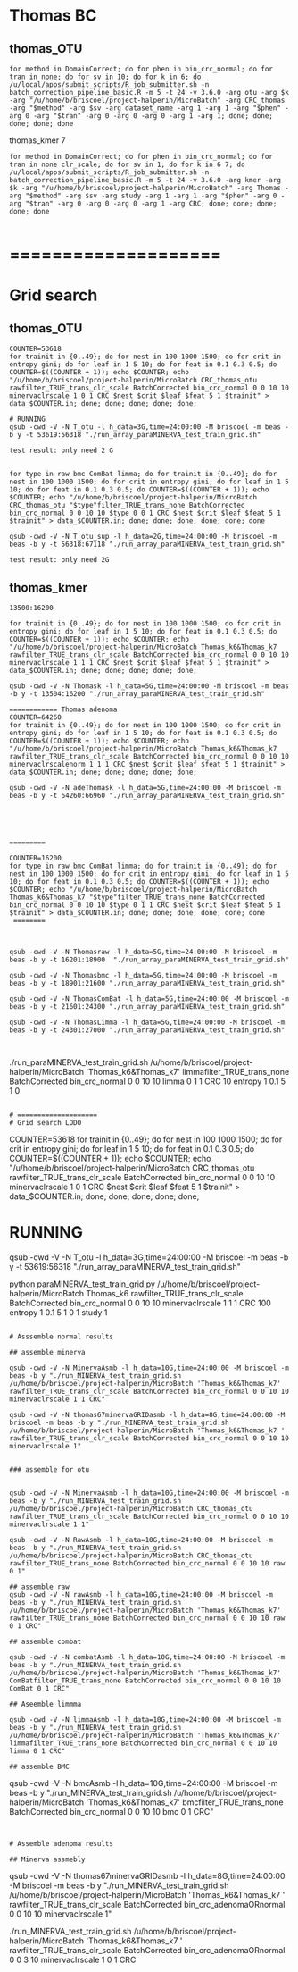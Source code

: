 # Thomas BC

## thomas_OTU
```
for method in DomainCorrect; do for phen in bin_crc_normal; do for tran in none; do for sv in 10; do for k in 6; do /u/local/apps/submit_scripts/R_job_submitter.sh -n batch_correction_pipeline_basic.R -m 5 -t 24 -v 3.6.0 -arg otu -arg $k -arg "/u/home/b/briscoel/project-halperin/MicroBatch" -arg CRC_thomas -arg "$method" -arg $sv -arg dataset_name -arg 1 -arg 1 -arg "$phen" -arg 0 -arg "$tran" -arg 0 -arg 0 -arg 0 -arg 1 -arg 1; done; done; done; done; done
```

thomas_kmer 7

```
for method in DomainCorrect; do for phen in bin_crc_normal; do for tran in none clr_scale; do for sv in 1; do for k in 6 7; do /u/local/apps/submit_scripts/R_job_submitter.sh -n batch_correction_pipeline_basic.R -m 5 -t 24 -v 3.6.0 -arg kmer -arg $k -arg "/u/home/b/briscoel/project-halperin/MicroBatch" -arg Thomas -arg "$method" -arg $sv -arg study -arg 1 -arg 1 -arg "$phen" -arg 0 -arg "$tran" -arg 0 -arg 0 -arg 0 -arg 1 -arg CRC; done; done; done; done; done


```
# ====================
# Grid search 

## thomas_OTU

```
COUNTER=53618
for trainit in {0..49}; do for nest in 100 1000 1500; do for crit in entropy gini; do for leaf in 1 5 10; do for feat in 0.1 0.3 0.5; do COUNTER=$((COUNTER + 1)); echo $COUNTER; echo "/u/home/b/briscoel/project-halperin/MicroBatch CRC_thomas_otu rawfilter_TRUE_trans_clr_scale BatchCorrected bin_crc_normal 0 0 10 10 minervaclrscale 1 0 1 CRC $nest $crit $leaf $feat 5 1 $trainit" > data_$COUNTER.in; done; done; done; done; done;

# RUNNING
qsub -cwd -V -N T_otu -l h_data=3G,time=24:00:00 -M briscoel -m beas -b y -t 53619:56318 "./run_array_paraMINERVA_test_train_grid.sh"

test result: only need 2 G


for type in raw bmc ComBat limma; do for trainit in {0..49}; do for nest in 100 1000 1500; do for crit in entropy gini; do for leaf in 1 5 10; do for feat in 0.1 0.3 0.5; do COUNTER=$((COUNTER + 1)); echo $COUNTER; echo "/u/home/b/briscoel/project-halperin/MicroBatch CRC_thomas_otu "$type"filter_TRUE_trans_none BatchCorrected bin_crc_normal 0 0 10 10 $type 0 0 1 CRC $nest $crit $leaf $feat 5 1 $trainit" > data_$COUNTER.in; done; done; done; done; done; done

qsub -cwd -V -N T_otu_sup -l h_data=2G,time=24:00:00 -M briscoel -m beas -b y -t 56318:67118 "./run_array_paraMINERVA_test_train_grid.sh"

test result: only need 2G
```


## thomas_kmer

```
13500:16200

for trainit in {0..49}; do for nest in 100 1000 1500; do for crit in entropy gini; do for leaf in 1 5 10; do for feat in 0.1 0.3 0.5; do COUNTER=$((COUNTER + 1)); echo $COUNTER; echo "/u/home/b/briscoel/project-halperin/MicroBatch Thomas_k6&Thomas_k7 rawfilter_TRUE_trans_clr_scale BatchCorrected bin_crc_normal 0 0 10 10 minervaclrscale 1 1 1 CRC $nest $crit $leaf $feat 5 1 $trainit" > data_$COUNTER.in; done; done; done; done; done;

qsub -cwd -V -N Thomask -l h_data=5G,time=24:00:00 -M briscoel -m beas -b y -t 13504:16200 "./run_array_paraMINERVA_test_train_grid.sh"

============ Thomas adenoma
COUNTER=64260
for trainit in {0..49}; do for nest in 100 1000 1500; do for crit in entropy gini; do for leaf in 1 5 10; do for feat in 0.1 0.3 0.5; do COUNTER=$((COUNTER + 1)); echo $COUNTER; echo "/u/home/b/briscoel/project-halperin/MicroBatch Thomas_k6&Thomas_k7 rawfilter_TRUE_trans_clr_scale BatchCorrected bin_crc_normal 0 0 10 10 minervaclrscalenorm 1 1 1 CRC $nest $crit $leaf $feat 5 1 $trainit" > data_$COUNTER.in; done; done; done; done; done;

qsub -cwd -V -N adeThomask -l h_data=5G,time=24:00:00 -M briscoel -m beas -b y -t 64260:66960 "./run_array_paraMINERVA_test_train_grid.sh"





=========

COUNTER=16200
for type in raw bmc ComBat limma; do for trainit in {0..49}; do for nest in 100 1000 1500; do for crit in entropy gini; do for leaf in 1 5 10; do for feat in 0.1 0.3 0.5; do COUNTER=$((COUNTER + 1)); echo $COUNTER; echo "/u/home/b/briscoel/project-halperin/MicroBatch Thomas_k6&Thomas_k7 "$type"filter_TRUE_trans_none BatchCorrected bin_crc_normal 0 0 10 10 $type 0 1 1 CRC $nest $crit $leaf $feat 5 1 $trainit" > data_$COUNTER.in; done; done; done; done; done; done
 ========
 
 

qsub -cwd -V -N Thomasraw -l h_data=5G,time=24:00:00 -M briscoel -m beas -b y -t 16201:18900  "./run_array_paraMINERVA_test_train_grid.sh"

qsub -cwd -V -N Thomasbmc -l h_data=5G,time=24:00:00 -M briscoel -m beas -b y -t 18901:21600 "./run_array_paraMINERVA_test_train_grid.sh"

qsub -cwd -V -N ThomasComBat -l h_data=5G,time=24:00:00 -M briscoel -m beas -b y -t 21601:24300 "./run_array_paraMINERVA_test_train_grid.sh"

qsub -cwd -V -N ThomasLimma -l h_data=5G,time=24:00:00 -M briscoel -m beas -b y -t 24301:27000 "./run_array_paraMINERVA_test_train_grid.sh"



````




./run_paraMINERVA_test_train_grid.sh /u/home/b/briscoel/project-halperin/MicroBatch 'Thomas_k6&Thomas_k7' limmafilter_TRUE_trans_none BatchCorrected bin_crc_normal 0 0 10 10 limma 0 1 1 CRC 10 entropy 1 0.1 5 1 0




```

# ====================
# Grid search LODO

```
COUNTER=53618
for trainit in {0..49}; do for nest in 100 1000 1500; do for crit in entropy gini; do for leaf in 1 5 10; do for feat in 0.1 0.3 0.5; do COUNTER=$((COUNTER + 1)); echo $COUNTER; echo "/u/home/b/briscoel/project-halperin/MicroBatch CRC_thomas_otu rawfilter_TRUE_trans_clr_scale BatchCorrected bin_crc_normal 0 0 10 10 minervaclrscale 1 0 1 CRC $nest $crit $leaf $feat 5 1 $trainit" > data_$COUNTER.in; done; done; done; done; done;

# RUNNING
qsub -cwd -V -N T_otu -l h_data=3G,time=24:00:00 -M briscoel -m beas -b y -t 53619:56318 "./run_array_paraMINERVA_test_train_grid.sh"

python paraMINERVA_test_train_grid.py /u/home/b/briscoel/project-halperin/MicroBatch Thomas_k6 rawfilter_TRUE_trans_clr_scale BatchCorrected bin_crc_normal 0 0 10 10 minervaclrscale 1 1 1 CRC 100 entropy 1 0.1 5 1 0 1 study 1 
```

# Asssemble normal results

## assemble minerva

qsub -cwd -V -N MinervaAsmb -l h_data=10G,time=24:00:00 -M briscoel -m beas -b y "./run_MINERVA_test_train_grid.sh /u/home/b/briscoel/project-halperin/MicroBatch 'Thomas_k6&Thomas_k7' rawfilter_TRUE_trans_clr_scale BatchCorrected bin_crc_normal 0 0 10 10 minervaclrscale 1 1 CRC"

qsub -cwd -V -N thomas67minervaGRIDasmb -l h_data=8G,time=24:00:00 -M briscoel -m beas -b y "./run_MINERVA_test_train_grid.sh /u/home/b/briscoel/project-halperin/MicroBatch 'Thomas_k6&Thomas_k7 ' rawfilter_TRUE_trans_clr_scale BatchCorrected bin_crc_normal 0 0 10 10 minervaclrscale 1"


### assemble for otu


qsub -cwd -V -N MinervaAsmb -l h_data=10G,time=24:00:00 -M briscoel -m beas -b y "./run_MINERVA_test_train_grid.sh /u/home/b/briscoel/project-halperin/MicroBatch CRC_thomas_otu rawfilter_TRUE_trans_clr_scale BatchCorrected bin_crc_normal 0 0 10 10 minervaclrscale 1 1"

qsub -cwd -V -N RawAsmb -l h_data=10G,time=24:00:00 -M briscoel -m beas -b y "./run_MINERVA_test_train_grid.sh /u/home/b/briscoel/project-halperin/MicroBatch CRC_thomas_otu rawfilter_TRUE_trans_none BatchCorrected bin_crc_normal 0 0 10 10 raw 0 1"

## assemble raw
qsub -cwd -V -N rawAsmb -l h_data=10G,time=24:00:00 -M briscoel -m beas -b y "./run_MINERVA_test_train_grid.sh /u/home/b/briscoel/project-halperin/MicroBatch 'Thomas_k6&Thomas_k7' rawfilter_TRUE_trans_none BatchCorrected bin_crc_normal 0 0 10 10 raw 0 1 CRC"

## assemble combat

qsub -cwd -V -N combatAsmb -l h_data=10G,time=24:00:00 -M briscoel -m beas -b y "./run_MINERVA_test_train_grid.sh /u/home/b/briscoel/project-halperin/MicroBatch 'Thomas_k6&Thomas_k7' ComBatfilter_TRUE_trans_none BatchCorrected bin_crc_normal 0 0 10 10 ComBat 0 1 CRC"

## Aseemble limmma

qsub -cwd -V -N limmaAsmb -l h_data=10G,time=24:00:00 -M briscoel -m beas -b y "./run_MINERVA_test_train_grid.sh /u/home/b/briscoel/project-halperin/MicroBatch 'Thomas_k6&Thomas_k7' limmafilter_TRUE_trans_none BatchCorrected bin_crc_normal 0 0 10 10 limma 0 1 CRC"

## assemble BMC

```
qsub -cwd -V -N bmcAsmb -l h_data=10G,time=24:00:00 -M briscoel -m beas -b y "./run_MINERVA_test_train_grid.sh /u/home/b/briscoel/project-halperin/MicroBatch 'Thomas_k6&Thomas_k7' bmcfilter_TRUE_trans_none BatchCorrected bin_crc_normal 0 0 10 10 bmc 0 1 CRC" 
```


# Assemble adenoma results

## Minerva assmebly

```
qsub -cwd -V -N thomas67minervaGRIDasmb -l h_data=8G,time=24:00:00 -M briscoel -m beas -b y "./run_MINERVA_test_train_grid.sh /u/home/b/briscoel/project-halperin/MicroBatch 'Thomas_k6&Thomas_k7 ' rawfilter_TRUE_trans_clr_scale BatchCorrected bin_crc_adenomaORnormal 0 0 10 10 minervaclrscale 1"




./run_MINERVA_test_train_grid.sh /u/home/b/briscoel/project-halperin/MicroBatch 'Thomas_k6&Thomas_k7 ' rawfilter_TRUE_trans_clr_scale BatchCorrected bin_crc_adenomaORnormal 0 0 3 10 minervaclrscale 1 0 1 CRC
```